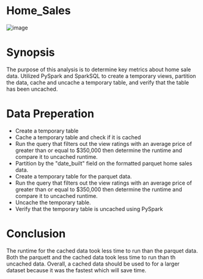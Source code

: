 # Home_Sales
![image](https://github.com/diego-lazaro/Home_Sales/assets/115186079/ecaec539-a227-4c44-95a6-7556980273ab)

# Synopsis

The purpose of this analysis is to determine key metrics about home sale data. Utilized PySpark and SparkSQL to create a temporary views, partition the data, cache and uncache a temporary table, and verify that the table has been uncached.

# Data Preperation
* Create a temporary table
* Cache a temporary table and check if it is cached
* Run the query that filters out the view ratings with an average price of greater than or equal to $350,000 then determine the runtime and compare it to uncached runtime.
* Partition by the "date_built" field on the formatted parquet home sales data.
* Create a temporary table for the parquet data.
* Run the query that filters out the view ratings with an average price of greater than or equal to $350,000 then determine the runtime and compare it to uncached runtime.
* Uncache the temporary table.
* Verify that the temporary table is uncached using PySpark

# Conclusion
The runtime for the cached data took less time to run than the parquet data. Both the parquett and the cached data took less time to run than th uncached data. Overall, a cached data should be used to for a larger dataset because it was the fastest which will save time. 
